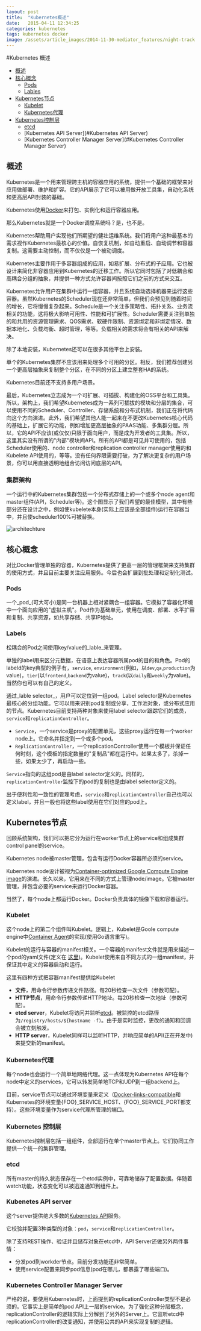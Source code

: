 ```yaml
---
layout: post
title:  "Kubernetes概述"
date:   2015-04-11 12:34:25
categories: kubernetes
tags: kubernetes docker
image: /assets/article_images/2014-11-30-mediator_features/night-track.JPG
---
```


#Kubernetes 概述

- [概述](#概述)
- [核心概念](#核心概念)
  - [Pods](#Pods)
  - [Lables](#Lables)
- [Kubernetes节点](#Kubernetes节点)
  - [Kubelet](#Kubelet)
  - [Kubernetes代理](#Kubernetes代理)
- [Kubernetes控制层](#Kubernetes控制层)
  - [etcd](#etcd)
  - [Kubernetes API Server](#Kubernetes API Server)
  - [Kubernetes Controller Manager Server](#Kubernetes Controller Manager Server)

## 概述
Kubernetes是一个用来管理跨主机的容器应用的系统，提供一个基础的框架来对应用做部署、维护和扩容。它的API展示了它可以被用做开放工具集，自动化系统和更高层API封装的基础。

Kubernetes使用[Docker](http://www.docker.io)来打包、实例化和运行容器应用。

那么Kubernetes就是一个Docker调度系统吗？是，也不是。

Kubernetes帮助用户实现他们所期望的健壮运维系统。我们将用户这种最基本的需求视作Kubernetes最核心的价值。自恢复机制，如自动重启、自动调节和容器复制。这需要主动控制，而不仅仅是一个被动调度。

Kubernetes主要作用于多容器组成的应用，如易扩展、分布式的子应用。它也被设计来简化非容器应用到Kubernetes的迁移工作。所以它同时包括了对低耦合和高耦合分组的抽象，并提供一种方式允许容器间按照它们之前的方式来交互。

Kubernetes允许用户在集群中运行一组容器，并且系统自动选择机器来运行这些容器。虽然Kubernetes的Scheduler现在还非常简单，但我们会预见到随着时间的增长，它将慢慢复杂起来。Schedule是一个关注多策略性、拓扑关系、业务流相关的功能，这将极大影响可用性、性能和可扩展性。Scheduler需要关注到单独的和共用的资源管理需求、QOS需求、软硬件限制、资源绑定和非绑定情况、数据本地化、负载均衡、超时管理，等等。负载相关的需求将会有相关的API来解决。

除了本地安装，Kubernetes还可以在很多其他平台上安装。

单个的Kubernetes集群不应该用来处理多个可用的分区。相反，我们推荐创建另一个更高层抽象来复制整个分区，在不同的分区上建立整套HA的系统。

Kubernetes目前还不支持多用户场景。

最后，Kubernetes立志成为一个可扩展、可插拔、构建化的OSS平台和工具集。所以，架构上，我们希望Kubernetes成为一系列可插拔的模块和分层的集合，可以使用不同的Scheduler、Controller、存储系统和分布式机制，我们正在将代码向这个方向演进。此外，我们希望其他人能一起来在不更改Kubernetes核心代码的基础上，扩展它的功能，例如增加更高层抽象的PAAS功能、多集群分层。所以，它的API不应该(或仅仅)只限于面向用户，而是成为开发者的工具集。所以，这里其实没有所谓的"内部"模块间API。所有的API都是可见并可使用的，包括Scheduler使用的、node controller和replication controller manager使用的和Kubelete API使用的，等等。没有任何界限需要打破，为了解决更复杂的用户场景，你可以用直接透明地组合访问访问底层的API。

### 集群架构

一个运行中的Kubernetes集群包括一个分布式存储上的一个或多个node agent和master组件(API，Scheduler等)。这个图显示了我们希望的最佳模型，其中有些部分还在设计之中，例如使kubelete本身(实际上应该是全部组件)运行在容器当中，并且使scheduler100%可被替换。

![architechture](/images/architecture.png)

## 核心概念

对比Docker管理单独的容器，Kubernetes提供了更高一层的管理框架来支持集群的使用方式，并且目前主要关注应用服务。今后也会扩展到批处理和定制化测试。


### Pods

一个_pod_(可大可小)是同一台机器上相对紧耦合一组容器。它模拟了容器化环境中一个面向应用的"虚拟主机"。Pod作为基础单元，使用在调度、部署、水平扩容和复制、共享资源，如共享存储、共享IP地址。

### Labels

松耦合的Pod之间使用key/value的_lable_来管理。

单独的label用来区分元数据，在语意上表达容器所属pod的目的和角色。Pod的labeld的key典型的例子有，`service`, `environment`(例如，以`dev`,`qa`,`production`为value)，`tier`(以`frontend`,`backend`为value)，`track`(以`daily`和`weekly`为value)。当然你也可以有自己的定义。

通过_lable selector_，用户可以定位到一组pod。Label selector是Kubernetes最核心的分组功能。它可以用来识别pod复制或分享，工作池对象，或分布式应用的节点。Kubernetes目前支持两种对象来使用label selector跟踪它们的成员，`service`和`replicationController`。

- `Service`，一个service是proxy的配置单元，这些proxy运行在每一个worker node上。它命名并指定到一个或多个pod。
- `ReplicationController`，一个replicationController使用一个模板并保证任何时刻，这个模板的指定数量的"复制品"都在运行中。如果太多了，杀掉一些，如果太少了，再启动一些。

`Service`指向的这组pod是由label selector定义的。同样的，`replicationController`监控下的pod的复制也是由label selector定义的。

出于便利性和一致性的管理考虑，`service`和`replicationController`自己也可以定义label，并且一般也将这些label使用在它们对应的pod上。

## Kubernetes节点

回顾系统架构，我们可以把它分为运行在worker节点上的service和组成集群control panel的service。

Kubernetes node被master管理，包含有运行Docker容器所必须的service。

Kubernetes node设计被视为[Container-optimized Google Compute Engine image](https://developers.google.com/compute/docs/containers/container_vms)的演进。长久以来，它用来在不同的方式上管理node/image。它被master管理，并包含必要的service来运行Docker容器。

当然了，每个node上都运行Docker。Docker负责具体的镜像下载和容器运行。

### Kubelet

这个node上的第二个组件叫Kubelet。逻辑上，Kubelet是Goole compute engine中[Container Agent](https://github.com/GoogleCloudPlatform/container-agent)的实现(使用Go语言重写)。

Kubelet的运行与容器的manifest相关。一个容器的manifest文件就是用来描述一个pod的yaml文件(定义在 [这里](https://developers.google.com/compute/docs/containers/container_vms#container_manifest))。Kubelet使用来自不同方式的一组manifest，并保证其中定义的容器启动和运行。

这里有四种方式把容器manifest提供给Kubelet

* **文件**，用命令行参数传递文件路径。每20秒检查一次文件（参数可配）。
* **HTTP节点**，用命令行参数传递HTTP地址。每20秒检查一次地址（参数可配）。
* **etcd server**，Kubelet将访问并监听[etcd](https://github.com/coreos/etcd)。被监控的etcd路径为``/registry/hosts/${hostname -f)``。由于是实时监控，更改的通知和回调会被立刻触发。
* **HTTP server**，Kubelet同样可以监听HTTP，并响应简单的API(正在开发中)来提交新的manifest。

### Kubernetes代理

每个node也会运行一个简单地网络代理。这一点体现为Kubernetes API在每个node中定义的services，它可以转发简单地TCP和UDP到一组backend上。

目前，service节点可以通过环境变量来定义（[Docker-links-compatible](https://docs.docker.com/userguide/dockerlinks/)和Kubernetes的环境变量{FOO}_SERVICE_HOST、{FOO}_SERVICE_PORT都支持）。这些环境变量作为service代理所管理的端口。

### Kubernetes 控制层

Kubernetes控制层包括一组组件，全部运行在单个master节点上。它们协同工作提供一个统一的集群管理。

### etcd

所有master的持久状态保存在一个etcd实例中，可靠地储存了配置数据。伴随着watch功能，状态变化可以被迅速通知到组件上。

### Kubenetes API server

这个server提供绝大多数的[Kubernetes API](https://github.com/GoogleCloudPlatform/kubernetes/tree/master/api)服务。

它校验并配置3种类型的对象：`pod`，`service`和`replicationController`。

除了支持REST操作、验证并且储存对象在etcd中，API Server还做另外两件事情：

* 分发pod到workder节点。目前分发功能还非常简单。
* 使用service配置来同步pod信息(pod在哪儿，都暴露了哪些端口)。

### Kubernetes Controller Manager Server

严格的说，要使用Kubernetes时，上面提到的replicationController类型不是必须的。它事实上是简单的pod API上一层的service。为了强化这种分层概念，replicationController的逻辑实际上分解到了另外的Server上。它监听etcd中replicationController的改变通知，并使用公共的API来实现复制的逻辑。